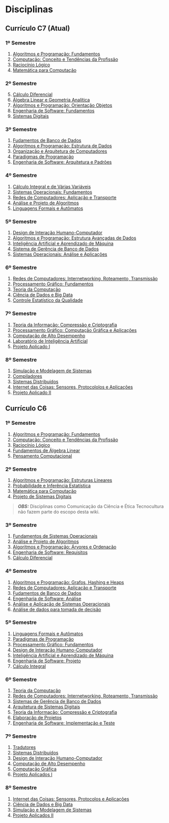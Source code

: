 # Disciplinas

<!--- 
    Minha ideia é relacionar as disciplinas do C6 e C7 nesta página, já que a maioria das cadeiras são as mesmas com nomes diferentes. 
    - Eduardo S.
--->

## Currículo C7 (Atual)
### 1º Semestre
1. [Algoritmos e Programação: Fundamentos]()
2. [Computação: Conceito e Tendências da Profissão]()
3. [Raciocínio Lógico]()
4. [Matemática para Computação]()
### 2º Semestre
5. [Cálculo Diferencial]()
6. [Álgebra Linear e Geometria Analítica]()
7. [Algoritmos e Programação: Orientação Objetos]()
8. [Engenharia de Software: Fundamentos]()
9. [Sistemas Digitais]()
### 3º Semestre
1. [Fudamentos de Banco de Dados]()
2. [Algoritmos e Programação: Estrutura de Dados]()
3. [Organização e Arquitetura de Computadores]()
4. [Paradigmas de Programação]()
5. [Engenharia de Software: Arquitetura e Padrões]()
### 4º Semestre
1. [Cálculo Integral e de Várias Variáveis]()
2. [Sistemas Operacionais: Fundamentos]()
3. [Redes de Computadores: Aplicação e Transporte]()
4. [Análise e Projeto de Algoritmos]()
5. [Linguagens Formais e Autômatos]()
### 5º Semestre
1. [Design de Interação Humano-Computador]()
2. [Algoritmos e Programação: Estrutura Avançadas de Dados]()
3. [Inteligência Artificial e Aprendizado de Máquina]()
4. [Sistema de Gerência de Banco de Dados]()
5. [Sistemas Operacionais: Análise e Aplicações]()
### 6º Semestre
1. [Redes de Computadores: Internetworking, Roteamento, Transmissão]()
2. [Processamento Gráfico: Fundamentos]()
3. [Teoria da Computação]()
4. [Ciência de Dados e Big Data]()
5. [Controle Estatístico da Qualidade]()
### 7º Semestre
1. [Teoria da Informação: Compressão e Criptografia]()
2. [Processamento Gráfico: Computação Gráfica e Aplicações]()
3. [Computação de Alto Desempenho]()
4. [Laboratório de Inteligência Artificial]()
5. [Projeto Aplicado I]()
### 8º Semestre
1. [Simulação e Modelagem de Sistemas]()
2. [Compiladores]()
3. [Sistemas Distribuídos]()
4. [Internet das Coisas: Sensores, Protocololos e Aplicações]()
5. [Projeto Aplicado II]()

## Currículo C6

### 1º Semestre
1. [Algoritmos e Programação: Fundamentos]()
2. [Computação: Conceito e Tendências da Profissão]()
3. [Raciocínio Lógico]()
4. [Fundamentos de Álgebra Linear]()
5. [Pensamento Computacional]()

### 2º Semestre
1. [Algoritmos e Programação: Estruturas Lineares]()
2. [Probabilidade e Inferência Estatística]()
3. [Matemática para Computação]()
4. [Projeto de Sistemas Digitais]()
> **_OBS:_**  Disciplinas como Comunicação da Ciência e Ética Tecnocultura não fazem parte do escopo desta wiki.

### 3º Semestre
1. [Fundamentos de Sistemas Operacionais]()
2. [Análise e Projeto de Algoritmos]()
2. [Algoritmos e Programação: Árvores e Ordenação]()
8. [Engenharia de Software: Requisitos]()
2. [Cálculo Diferencial]()

### 4º Semestre
1. [Algoritmos e Programação: Grafos, Hashing e Heaps]()
2. [Redes de Computadores: Aplicação e Transporte]()
3. [Fudamentos de Banco de Dados]()
4. [Engenharia de Software: Análise]()
5. [Análise e Aplicação de Sistemas Operacionais]()
6. [Análise de dados para tomada de decisão]()

### 5º Semestre
1. [Linguagens Formais e Autômatos]()
2. [Paradigmas de Programação]()
3. [Processamento Gráfico: Fundamentos]()
4. [Design de Interação Humano-Computador]()
5. [Inteligência Artificial e Aprendizado de Máquina]()
6. [Engenharia de Software: Projeto]()
7. [Cálculo Integral]()

### 6º Semestre
1. [Teoria da Computação]()
2. [Redes de Computadores: Internetworking, Roteamento, Transmissão]()
3. [Sistemas de Gerência de Banco de Dados]()
4. [Arquitetura de Sistemas Digitais]()
5. [Teoria da Informação: Compressão e Criptografia]()
6. [Elaboração de Projetos]()
7. [Engenharia de Software: Implementação e Teste]()

### 7º Semestre
1. [Tradutores]()
2. [Sistemas Distribuídos]()
3. [Design de Interação Humano-Computador]()
4. [Computação de Alto Desempenho]()
5. [Computação Gráfica]()
6. [Projeto Aplicados I]()

### 8º Semestre
1. [Internet das Coisas: Sensores, Protocolos e Aplicações]()
2. [Ciência de Dados e Big Data]()
3. [Simulação e Modelagem de Sistemas]()
4. [Projeto Aplicados II]()
